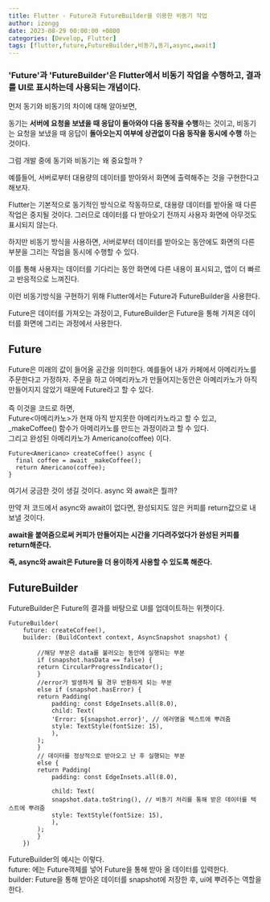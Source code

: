 ```yaml
---
title: Flutter - Future과 FutureBuilder을 이용한 비동기 작업
author: izongg
date: 2023-08-29 00:00:00 +0800
categories: [Develop, Flutter]
tags: [flutter,future,FutureBuilder,비동기,동기,async,await]
---
```


### 'Future'과 'FutureBuilder'은 Flutter에서 비동기 작업을 수행하고, 결과를 UI로 표시하는데 사용되는 개념이다.

먼저 동기와 비동기의 차이에 대해 알아보면, 

동기는 **서버에 요청을 보냈을 때 응답이 돌아와야 다음 동작을 수행**하는 것이고, 비동기는 요청을 보냈을 때 응답이 **돌아오는지 여부에 상관없이 다음 동작을 동시에 수행** 하는 것이다.

그럼 개발 중에 동기와 비동기는 왜 중요할까 ?

예를들어, 서버로부터 대용량의 데이터를 받아와서 화면에 출력해주는 것을 구현한다고 해보자.

Flutter는 기본적으로 동기적인 방식으로 작동하므로, 대용량 데이터를 받아올 때 다른 작업은 중지될 것이다. 
그러므로 데이터를 다 받아오기 전까지 사용자 화면에 아무것도 표시되지 않는다.

하지만 비동기 방식을 사용하면, 서버로부터 데이터를 받아오는 동안에도 화면의 다른 부분을 그리는 작업을 동시에 수행할 수 있다. 

이를 통해 사용자는 데이터를 기다리는 동안 화면에 다른 내용이 표시되고, 앱이 더 빠르고 반응적으로 느껴진다.

이런 비동기방식을 구현하기 위해 Flutter에서는 Future과 FutureBuilder을 사용한다.

Future은 데이터를 가져오는 과정이고, FutureBuilder은 Future을 통해 가져온 데이터를 화면에 그리는 과정에서 사용한다.

## Future
Future은 미래의 값이 들어올 공간을 의미한다.
예를들어 내가 카페에서 아메리카노를 주문한다고 가정하자.
주문을 하고 아메리카노가 만들어지는동안은 아메리카노가 아직 만들어지지 않았기 때문에 Future라고 할 수 있다.<br><br>
즉 이것을 코드로 하면, <br>
Future<아메리카노>가 현재 아직 받지못한 아메리카노라고 할 수 있고, _makeCoffee() 함수가 아메리카노를 만드는 과정이라고 할 수 있다.<br>
그리고 완성된 아메리카노가 Americano(coffee) 이다.

```
Future<Americano> createCoffee() async {
  final coffee = await _makeCoffee();
  return Americano(coffee);
}
```

여기서 궁금한 것이 생길 것이다. async 와 await은 뭘까?

만약 저 코드에서 async와 await이 없다면, 완성되지도 않은 커피를 return값으로 내보낼 것이다.

**await을 붙여줌으로써 커피가 만들어지는 시간을 기다려주었다가 완성된 커피를 return해준다.**

**즉, async와 await은 Future을 더 용이하게 사용할 수 있도록 해준다.**

## FutureBuilder
FutureBuilder은 Future의 결과를 바탕으로 UI를 업데이트하는 위젯이다.

```
FutureBuilder(
    future: createCoffee(),
    builder: (BuildContext context, AsyncSnapshot snapshot) {

        //해당 부분은 data를 불러오는 동안에 실행되는 부분
        if (snapshot.hasData == false) {
        return CircularProgressIndicator(); 
        }
        //error가 발생하게 될 경우 반환하게 되는 부분
        else if (snapshot.hasError) {
        return Padding(
            padding: const EdgeInsets.all(8.0),
            child: Text(
            'Error: ${snapshot.error}', // 에러명을 텍스트에 뿌려줌
            style: TextStyle(fontSize: 15),
            ),
        );
        }
        // 데이터를 정상적으로 받아오고 난 후 실행되는 부분
        else {
        return Padding(
            padding: const EdgeInsets.all(8.0),

            child: Text(
            snapshot.data.toString(), // 비동기 처리를 통해 받은 데이터를 텍스트에 뿌려줌
            style: TextStyle(fontSize: 15),
            ),
        );
        }
    })
```

FutureBuilder의 예시는 이렇다.<br>
future: 에는 Future객체를 넣어 Future을 통해 받아 올 데이터를 입력한다.<br>
builder: Future을 통해 받아온 데이터를 snapshot에 저장한 후, ui에 뿌려주는 역할을 한다.






